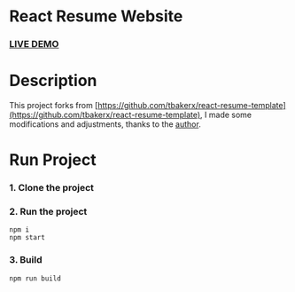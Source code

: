# React Resume Website

### [LIVE DEMO](https://jwstarkie.github.io)

# Description

This project forks from [https://github.com/tbakerx/react-resume-template](https://github.com/tbakerx/react-resume-template), I made some modifications and adjustments, thanks to the [author](https://github.com/tbakerx).

# Run Project

### 1. Clone the project

### 2. Run the project

```shell
npm i
npm start
```

### 3. Build

```shell
npm run build
```
